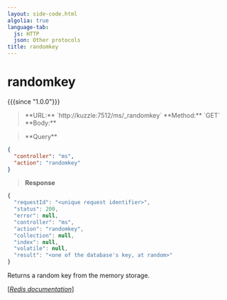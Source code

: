 ```yaml
---
layout: side-code.html
algolia: true
language-tab:
  js: HTTP
  json: Other protocols
title: randomkey
---
```


# randomkey

{{{since "1.0.0"}}}




<blockquote class="js">
<p>
**URL:** `http://kuzzle:7512/ms/_randomkey`  
**Method:** `GET`  
**Body:**
</p>
</blockquote>



<blockquote class="json">
<p>
**Query**
</p>
</blockquote>


```json
{
  "controller": "ms",
  "action": "randomkey"
}
```

>**Response**

```javascript
{
  "requestId": "<unique request identifier>",
  "status": 200,
  "error": null,
  "controller": "ms",
  "action": "randomkey",
  "collection": null,
  "index": null,
  "volatile": null,
  "result": "<one of the database's key, at random>"
}
```

Returns a random key from the memory storage.

[[_Redis documentation_]](https://redis.io/commands/randomkey)
